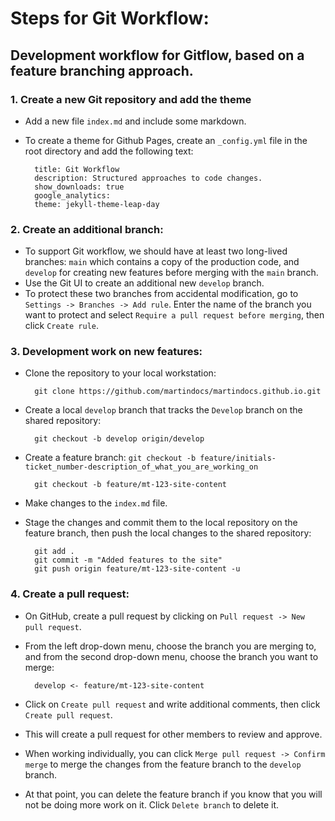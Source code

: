 # Steps for Git Workflow:
## Development workflow for Gitflow, based on a feature branching approach.

### 1. Create a new Git repository and add the theme
- Add a new file `index.md` and include some markdown.
- To create a theme for Github Pages, create an `_config.yml` file in the root directory and add the following text:
    
        title: Git Workflow
        description: Structured approaches to code changes.
        show_downloads: true
        google_analytics:
        theme: jekyll-theme-leap-day
    


### 2. Create an additional branch:
- To support Git workflow, we should have at least two long-lived branches: `main` which contains a copy of the production code, and `develop` for creating new features before merging with the `main` branch.
- Use the Git UI to create an additional new `develop` branch.
- To protect these two branches from accidental modification, go to `Settings -> Branches -> Add rule`. Enter the name of the branch you want to protect and select `Require a pull request before merging`, then click `Create rule`.

### 3. Development work on new features:
- Clone the repository to your local workstation:

        git clone https://github.com/martindocs/martindocs.github.io.git


- Create a local `develop` branch that tracks the `Develop` branch on the shared repository:

        git checkout -b develop origin/develop


- Create a feature branch: `git checkout -b feature/initials-ticket_number-description_of_what_you_are_working_on`

        git checkout -b feature/mt-123-site-content


- Make changes to the `index.md` file.
- Stage the changes and commit them to the local repository on the feature branch, then push the local changes to the shared repository:

        git add .
        git commit -m "Added features to the site"
        git push origin feature/mt-123-site-content -u

### 4. Create a pull request:
- On GitHub, create a pull request by clicking on `Pull request -> New pull request`.
- From the left drop-down menu, choose the branch you are merging to, and from the second drop-down menu, choose the branch you want to merge:

        develop <- feature/mt-123-site-content

- Click on `Create pull request` and write additional comments, then click `Create pull request`.
- This will create a pull request for other members to review and approve.
- When working individually, you can click `Merge pull request -> Confirm merge` to merge the changes from the feature branch to the `develop` branch.
- At that point, you can delete the feature branch if you know that you will not be doing more work on it. Click `Delete branch` to delete it.
